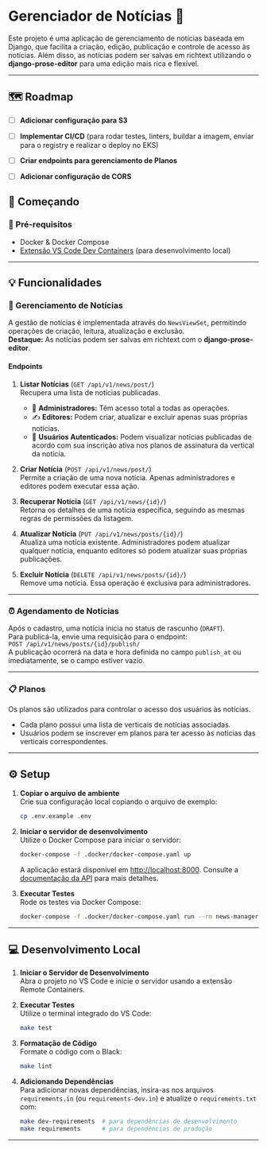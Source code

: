 # Gerenciador de Notícias 🚀

Este projeto é uma aplicação de gerenciamento de notícias baseada em Django, que facilita a criação, edição, publicação e controle de acesso às notícias. Além disso, as notícias podem ser salvas em richtext utilizando o **django-prose-editor** para uma edição mais rica e flexível.

---

## 🗺️ Roadmap

- [ ] **Adicionar configuração para S3**
- [ ] **Implementar CI/CD** (para rodar testes, linters, buildar a imagem, enviar para o registry e realizar o deploy no EKS)
- [ ] **Criar endpoints para gerenciamento de Planos**
- [ ] **Adicionar configuração de CORS**


## 🚀 Começando

### 🔧 Pré-requisitos

- Docker & Docker Compose  
- [Extensão VS Code Dev Containers](https://marketplace.visualstudio.com/items?itemName=ms-vscode-remote.remote-containers) (para desenvolvimento local)

---

## 💡 Funcionalidades

### 📰 Gerenciamento de Notícias

A gestão de notícias é implementada através do `NewsViewSet`, permitindo operações de criação, leitura, atualização e exclusão.  
**Destaque:** As notícias podem ser salvas em richtext com o **django-prose-editor**.

#### Endpoints

1. **Listar Notícias** (`GET /api/v1/news/post/`)  
   Recupera uma lista de notícias publicadas.
   - 👑 **Administradores:** Têm acesso total a todas as operações.
   - ✍️ **Editores:** Podem criar, atualizar e excluir apenas suas próprias notícias.
   - 👥 **Usuários Autenticados:** Podem visualizar notícias publicadas de acordo com sua inscrição ativa nos planos de assinatura da vertical da notícia.

2. **Criar Notícia** (`POST /api/v1/news/post/`)  
   Permite a criação de uma nova notícia. Apenas administradores e editores podem executar essa ação.

3. **Recuperar Notícia** (`GET /api/v1/news/{id}/`)  
   Retorna os detalhes de uma notícia específica, seguindo as mesmas regras de permissões da listagem.

4. **Atualizar Notícia** (`PUT /api/v1/news/posts/{id}/`)  
   Atualiza uma notícia existente. Administradores podem atualizar qualquer notícia, enquanto editores só podem atualizar suas próprias publicações.

5. **Excluir Notícia** (`DELETE /api/v1/news/posts/{id}/`)  
   Remove uma notícia. Essa operação é exclusiva para administradores.

---

### ⏰ Agendamento de Notícias

Após o cadastro, uma notícia inicia no status de rascunho (`DRAFT`).  
Para publicá-la, envie uma requisição para o endpoint:  
`POST /api/v1/news/posts/{id}/publish/`  
A publicação ocorrerá na data e hora definida no campo `publish_at` ou imediatamente, se o campo estiver vazio.

---

### 📋 Planos

Os planos são utilizados para controlar o acesso dos usuários às notícias.  
- Cada plano possui uma lista de verticais de notícias associadas.
- Usuários podem se inscrever em planos para ter acesso às notícias das verticais correspondentes.

---

## ⚙️ Setup

1. **Copiar o arquivo de ambiente**  
   Crie sua configuração local copiando o arquivo de exemplo:
   ```sh
   cp .env.example .env
   ```

2. **Iniciar o servidor de desenvolvimento**  
   Utilize o Docker Compose para iniciar o servidor:
   ```sh
   docker-compose -f .docker/docker-compose.yaml up
   ```
   A aplicação estará disponível em [http://localhost:8000](http://localhost:8000). Consulte a [documentação da API](http://localhost:8000/api/v1/docs) para mais detalhes.

3. **Executar Testes**  
   Rode os testes via Docker Compose:
   ```sh
   docker-compose -f .docker/docker-compose.yaml run --rm news-manager-api make test
   ```

---

## 💻 Desenvolvimento Local

1. **Iniciar o Servidor de Desenvolvimento**  
   Abra o projeto no VS Code e inicie o servidor usando a extensão Remote Containers.

2. **Executar Testes**  
   Utilize o terminal integrado do VS Code:
   ```sh
   make test
   ```

3. **Formatação de Código**  
   Formate o código com o Black:
   ```sh
   make lint
   ```

4. **Adicionando Dependências**  
   Para adicionar novas dependências, insira-as nos arquivos `requirements.in` (ou `requirements-dev.in`) e atualize o `requirements.txt` com:
   ```sh
   make dev-requirements  # para dependências de desenvolvimento
   make requirements      # para dependências de produção
   ```

---
